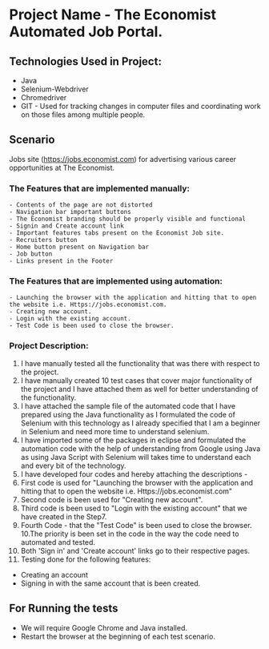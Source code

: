 # Project Name - The Economist Automated Job Portal.

## Technologies Used in Project: 
 - Java
 - Selenium-Webdriver
 - Chromedriver
 - GIT - Used for tracking changes in computer files and coordinating work on those files among multiple people.

## Scenario
Jobs site (https://jobs.economist.com) for advertising various career opportunities at The Economist.

### The Features that are implemented manually:

    - Contents of the page are not distorted
    - Navigation bar important buttons
    - The Economist branding should be properly visible and functional
    - Signin and Create account link
    - Important features tabs present on the Economist Job site.
    - Recruiters button
    - Home button present on Navigation bar
    - Job button
    - Links present in the Footer

### The Features that are implemented using automation:

    - Launching the browser with the application and hitting that to open the website i.e. Https://jobs.economist.com.
    - Creating new account.
    - Login with the existing account.
    - Test Code is been used to close the browser.

### Project Description:

1. I have manually tested all the functionality that was there with respect to the project.
2. I have manually created 10 test cases that cover major functionality of the project and I have attached them as well for better understanding of the functionality.
3. I have attached the sample file of the automated code that I have prepared using the Java functionality as I formulated the code of Selenium with this technology as I already specified that I am a beginner in Selenium and need more time to understand selenium.
4. I have imported some of the packages in eclipse and formulated the automation code with the help of understanding from Google using Java as using Java Script with Selenium will takes time to understand each and every bit of the technology.
5. I have developed four codes and hereby attaching the descriptions -
6. First code is used for "Launching the browser with the application and hitting that to open the website i.e. Https://jobs.economist.com"
7. Second code is been used for "Creating new account".
8. Third code is been used to "Login with the existing account" that we have created in the Step7.
9. Fourth Code - that the "Test Code" is been used to close the browser. 
10.The priority is been set in the code in the way the code need to automated and tested.
11. Both 'Sign in' and 'Create account' links go to their respective pages. 
12. Testing done for the following features:
  - Creating an account
  - Signing in with the same account that is been created.


## For Running the tests

- We will require Google Chrome and Java installed. 
- Restart the browser at the beginning of each test scenario.
